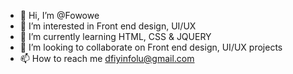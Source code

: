- 👋 Hi, I’m @Fowowe
- 👀 I’m interested in Front end design, UI/UX
- 🌱 I’m currently learning HTML, CSS & JQUERY
- 💞️ I’m looking to collaborate on Front end design, UI/UX projects
- 📫 How to reach me dfiyinfolu@gmail.com

<!---
Fowowe/Fowowe is a ✨ special ✨ repository because its `README.md` (this file) appears on your GitHub profile.
You can click the Preview link to take a look at your changes.
--->
